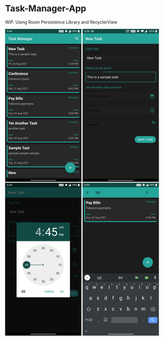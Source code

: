 # Task-Manager-App
WIP. Using Room Persistence Library and RecyclerView

<img src="readme/Screenshot_20210820-184418.jpg" height=500px width=250px>    <img src="readme/Screenshot_20210820-183619.jpg" height=500px width=250px> 
<img src="readme/Screenshot_20210820-184510.jpg" height=500px width=250px>    <img src="readme/Screenshot_20210820-184434.jpg" height=500px width=250px>

